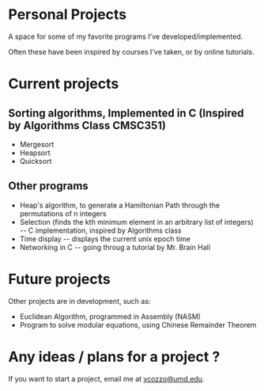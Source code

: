 # Personal Projects
A space for some of my favorite programs I've developed/implemented.

Often these have been inspired by courses I've taken, or by online tutorials.

# Current projects
## Sorting algorithms, Implemented in C (Inspired by Algorithms Class CMSC351)
*   Mergesort
*   Heapsort
*   Quicksort
## Other programs
*   Heap's algorithm, to generate a Hamiltonian Path through the permutations of n integers
*   Selection (finds the kth minimum element in an arbitrary list of integers) -- C implementation, inspired by Algorithms class
*   Time display -- displays the current unix epoch time
*   Networking in C -- going throug a tutorial by Mr. Brain Hall

# Future projects
Other projects are in development, such as:
*   Euclidean Algorithm, programmed in Assembly (NASM)
*   Program to solve modular equations, using Chinese Remainder Theorem

# Any ideas / plans for a project ?
If you want to start a project, email me at vcozzo@umd.edu.
